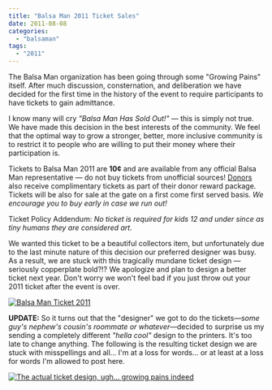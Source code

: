 ```yaml
---
title: "Balsa Man 2011 Ticket Sales"
date: 2011-08-08
categories: 
  - "balsaman"
tags: 
  - "2011"
---
```


The Balsa Man organization has been going through some "Growing Pains" itself. After much discussion, consternation, and deliberation we have decided for the first time in the history of the event to require participants to have tickets to gain admittance.

I know many will cry _"Balsa Man Has Sold Out!"_ — this is simply not true. We have made this decision in the best interests of the community. We feel that the optimal way to grow a stronger, better, more inclusive community is to restrict it to people who are willing to put their money where their participation is.

Tickets to Balsa Man 2011 are **10¢** and are available from any official Balsa Man representative — do not buy tickets from unofficial sources! [Donors](http://balsaman.org/donate/) also receive complimentary tickets as part of their donor reward package. Tickets will be also for sale at the gate on a first come first served basis. _We encourage you to buy early in case we run out!_

Ticket Policy Addendum: _No ticket is required for kids 12 and under since as tiny humans they are considered art._

We wanted this ticket to be a beautiful collectors item, but unfortunately due to the last minute nature of this decision our preferred designer was busy. As a result, we are stuck with this tragically mundane ticket design — seriously copperplate bold?!? We apologize and plan to design a better ticket next year. Don't worry we won't feel bad if you just throw out your 2011 ticket after the event is over.

[![Balsa Man Ticket 2011](/images/balsa-man-tickets-2011.png "Balsa Man Ticket 2011")](http://balsaman.org/wp-content/uploads/2011/08/balsa-man-tickets-2011.png)

**UPDATE:** So it turns out that the "designer" we got to do the tickets—_some guy's nephew's cousin's roommate or whatever_—decided to surprise us my sending a completely different _"hella cool"_ design to the printers. It's too late to change anything. The following is the resulting ticket design we are stuck with misspellings and all… I'm at a loss for words… or at least at a loss for words I'm allowed to post here.

[![The actual ticket design, ugh… growing pains indeed](/images/balsa-man-ticket-2011-v2.png "The actual ticket design, ugh… growing pains indeed")](http://balsaman.org/wp-content/uploads/2011/08/balsa-man-ticket-2011-v2.png)
